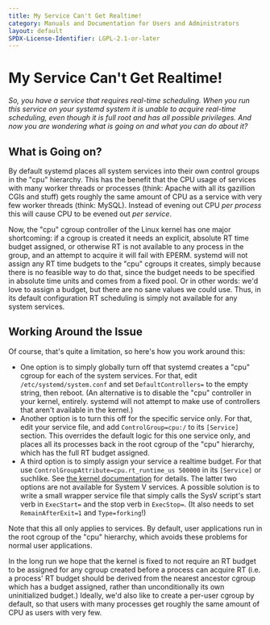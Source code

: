 ```yaml
---
title: My Service Can't Get Realtime!
category: Manuals and Documentation for Users and Administrators
layout: default
SPDX-License-Identifier: LGPL-2.1-or-later
---
```


# My Service Can't Get Realtime!

_So, you have a service that requires real-time scheduling.
When you run this service on your systemd system it is unable to acquire real-time scheduling,
even though it is full root and has all possible privileges.
And now you are wondering what is going on and what you can do about it?_

## What is Going on?

By default systemd places all system services into their own control groups in the "cpu" hierarchy.
This has the benefit that the CPU usage of services with many worker threads or processes
(think: Apache with all its gazillion CGIs and stuff)
gets roughly the same amount of CPU as a service with very few worker threads (think: MySQL).
Instead of evening out CPU _per process_ this will cause CPU to be evened out _per service_.

Now, the "cpu" cgroup controller of the Linux kernel has one major shortcoming:
if a cgroup is created it needs an explicit, absolute RT time budget assigned,
or otherwise RT is not available to any process in the group, and an attempt to acquire it will fail with EPERM.
systemd will not assign any RT time budgets to the "cpu" cgroups it creates,
simply because there is no feasible way to do that,
since the budget needs to be specified in absolute time units and comes from a fixed pool.
Or in other words: we'd love to assign a budget, but there are no sane values we could use.
Thus, in its default configuration RT scheduling is simply not available for any system services.

## Working Around the Issue

Of course, that's quite a limitation, so here's how you work around this:

* One option is to simply globally turn off that systemd creates a "cpu" cgroup for each of the system services.
For that, edit `/etc/systemd/system.conf` and set `DefaultControllers=` to the empty string, then reboot.
(An alternative is to disable the "cpu" controller in your kernel, entirely.
systemd will not attempt to make use of controllers that aren't available in the kernel.)
* Another option is to turn this off for the specific service only.
For that, edit your service file, and add `ControlGroup=cpu:/` to its `[Service]` section.
This overrides the default logic for this one service only,
and places all its processes back in the root cgroup of the "cpu" hierarchy, which has the full RT budget assigned.
* A third option is to simply assign your service a realtime budget.
For that use `ControlGroupAttribute=cpu.rt_runtime_us 500000` in its `[Service]` or suchlike.
See [the kernel documentation](http://www.kernel.org/doc/Documentation/scheduler/sched-design-CFS.txt) for details.
The latter two options are not available for System V services.
A possible solution is to write a small wrapper service file that simply calls the SysV script's start verb in `ExecStart=` and the stop verb in `ExecStop=`.
(It also needs to set `RemainAfterExit=1` and `Type=forking`!)

Note that this all only applies to services.
By default, user applications run in the root cgroup of the "cpu" hierarchy, which avoids these problems for normal user applications.

In the long run we hope that the kernel is fixed to not require an RT budget to be assigned for any cgroup created before a process can acquire RT (i.e. a process' RT budget should be derived from the nearest ancestor cgroup which has a budget assigned, rather than unconditionally its own uninitialized budget.)
Ideally, we'd also like to create a per-user cgroup by default, so that users with many processes get roughly the same amount of CPU as users with very few.
